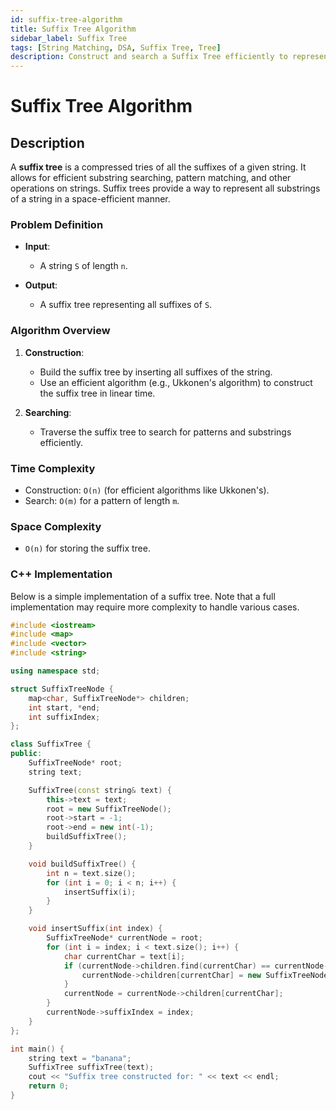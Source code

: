 ```yaml
---
id: suffix-tree-algorithm
title: Suffix Tree Algorithm
sidebar_label: Suffix Tree
tags: [String Matching, DSA, Suffix Tree, Tree]
description: Construct and search a Suffix Tree efficiently to represent all suffixes of a string for substring searching and pattern matching.
---
```

# Suffix Tree Algorithm

## Description

A **suffix tree** is a compressed tries of all the suffixes of a given string. It allows for efficient substring searching, pattern matching, and other operations on strings. Suffix trees provide a way to represent all substrings of a string in a space-efficient manner.

### Problem Definition

- **Input**:
  - A string `S` of length `n`.
  
- **Output**:
  - A suffix tree representing all suffixes of `S`.

### Algorithm Overview

1. **Construction**:
   - Build the suffix tree by inserting all suffixes of the string.
   - Use an efficient algorithm (e.g., Ukkonen's algorithm) to construct the suffix tree in linear time.

2. **Searching**:
   - Traverse the suffix tree to search for patterns and substrings efficiently.

### Time Complexity

- Construction: `O(n)` (for efficient algorithms like Ukkonen's).
- Search: `O(m)` for a pattern of length `m`.

### Space Complexity

- `O(n)` for storing the suffix tree.

### C++ Implementation

Below is a simple implementation of a suffix tree. Note that a full implementation may require more complexity to handle various cases.

```cpp
#include <iostream>
#include <map>
#include <vector>
#include <string>

using namespace std;

struct SuffixTreeNode {
    map<char, SuffixTreeNode*> children;
    int start, *end;
    int suffixIndex;
};

class SuffixTree {
public:
    SuffixTreeNode* root;
    string text;

    SuffixTree(const string& text) {
        this->text = text;
        root = new SuffixTreeNode();
        root->start = -1;
        root->end = new int(-1);
        buildSuffixTree();
    }

    void buildSuffixTree() {
        int n = text.size();
        for (int i = 0; i < n; i++) {
            insertSuffix(i);
        }
    }

    void insertSuffix(int index) {
        SuffixTreeNode* currentNode = root;
        for (int i = index; i < text.size(); i++) {
            char currentChar = text[i];
            if (currentNode->children.find(currentChar) == currentNode->children.end()) {
                currentNode->children[currentChar] = new SuffixTreeNode();
            }
            currentNode = currentNode->children[currentChar];
        }
        currentNode->suffixIndex = index;
    }
};

int main() {
    string text = "banana";
    SuffixTree suffixTree(text);
    cout << "Suffix tree constructed for: " << text << endl;
    return 0;
}
```